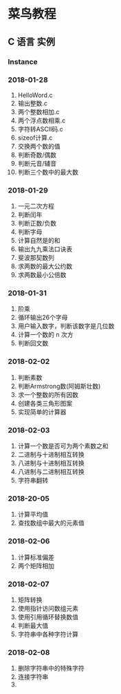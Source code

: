 # 菜鸟教程
## C 语言 实例
### Instance
### 2018-01-28
1. HelloWord.c
2. 输出整数.c
3. 两个整数相加.c
4. 两个浮点数相乘.c
5. 字符转ASCII码.c
6. sizeof计算.c
7. 交换两个数的值
8. 判断奇数/偶数
9. 判断元音/辅音
10. 判断三个数中的最大数
### 2018-01-29
1. 一元二次方程
2. 判断闰年
3. 判断正数/负数
4. 判断字母
5. 计算自然是的和
6. 输出九九乘法口诀表
7. 斐波那契数列
8. 求两数的最大公约数
9. 求两数最小公倍数
### 2018-01-31
1. 阶乘
2. 循环输出26个字母
3. 用户输入数字，判断该数字是几位数
4. 计算一个数的 n 次方
5. 判断回文数
###  2018-02-02
1. 判断素数
2. 判断Armstrong数(阿姆斯壮数)
3. 求一个整数的所有因数
4. 创建各类三角形图案
5. 实现简单的计算器
### 2018-02-03
1. 计算一个数是否可为两个素数之和
2. 二进制与十进制相互转换
3. 八进制与十进制相互转换
4. 八进制与二进制相互转换
5. 字符串翻转
### 2018-20-05
1. 计算平均值
2. 查找数组中最大的元素值
### 2018-02-06
1. 计算标准偏差
2. 两个矩阵相加
### 2018-02-07
1. 矩阵转换
2. 使用指针访问数组元素
3. 使用引用循环替换数值
4. 判断最大值
5. 字符串中各种字符计算
### 2018-02-08
1. 删除字符串中的特殊字符
2. 连接字符串
3. 